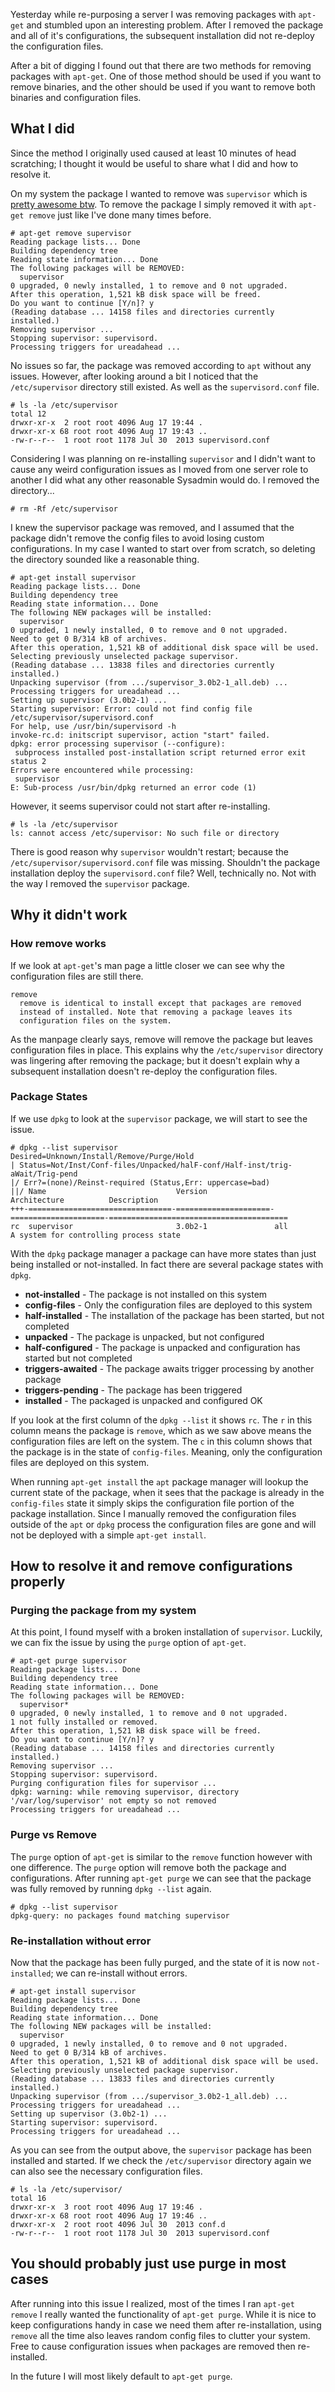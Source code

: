 
Yesterday while re-purposing a server I was removing packages with `apt-get` and stumbled upon an interesting problem. After I removed the package and all of it's configurations, the subsequent installation did not re-deploy the configuration files.

After a bit of digging I found out that there are two methods for removing packages with `apt-get`. One of those method should be used if you want to remove binaries, and the other should be used if you want to remove both binaries and configuration files.

## What I did

Since the method I originally used caused at least 10 minutes of head scratching; I thought it would be useful to share what I did and how to resolve it.

On my system the package I wanted to remove was `supervisor` which is [pretty awesome btw](http://supervisord.org/). To remove the package I simply removed it with `apt-get remove` just like I've done many times before.
    
    # apt-get remove supervisor
    Reading package lists... Done
    Building dependency tree       
    Reading state information... Done
    The following packages will be REMOVED:
      supervisor
    0 upgraded, 0 newly installed, 1 to remove and 0 not upgraded.
    After this operation, 1,521 kB disk space will be freed.
    Do you want to continue [Y/n]? y
    (Reading database ... 14158 files and directories currently installed.)
    Removing supervisor ...
    Stopping supervisor: supervisord.
    Processing triggers for ureadahead ...

No issues so far, the package was removed according to `apt` without any issues. However, after looking around a bit I noticed that the `/etc/supervisor` directory still existed. As well as the `supervisord.conf` file. 

    # ls -la /etc/supervisor
    total 12
    drwxr-xr-x  2 root root 4096 Aug 17 19:44 .
    drwxr-xr-x 68 root root 4096 Aug 17 19:43 ..
    -rw-r--r--  1 root root 1178 Jul 30  2013 supervisord.conf

Considering I was planning on re-installing `supervisor` and I didn't want to cause any weird configuration issues as I moved from one server role to another I did what any other reasonable Sysadmin would do. I removed the directory...

    # rm -Rf /etc/supervisor

I knew the supervisor package was removed, and I assumed that the package didn't remove the config files to avoid losing custom configurations. In my case I wanted to start over from scratch, so deleting the directory sounded like a reasonable thing.

    # apt-get install supervisor
    Reading package lists... Done
    Building dependency tree       
    Reading state information... Done
    The following NEW packages will be installed:
      supervisor
    0 upgraded, 1 newly installed, 0 to remove and 0 not upgraded.
    Need to get 0 B/314 kB of archives.
    After this operation, 1,521 kB of additional disk space will be used.
    Selecting previously unselected package supervisor.
    (Reading database ... 13838 files and directories currently installed.)
    Unpacking supervisor (from .../supervisor_3.0b2-1_all.deb) ...
    Processing triggers for ureadahead ...
    Setting up supervisor (3.0b2-1) ...
    Starting supervisor: Error: could not find config file /etc/supervisor/supervisord.conf
    For help, use /usr/bin/supervisord -h
    invoke-rc.d: initscript supervisor, action "start" failed.
    dpkg: error processing supervisor (--configure):
     subprocess installed post-installation script returned error exit status 2
    Errors were encountered while processing:
     supervisor
    E: Sub-process /usr/bin/dpkg returned an error code (1)

However, it seems supervisor could not start after re-installing.

    # ls -la /etc/supervisor
    ls: cannot access /etc/supervisor: No such file or directory

There is good reason why `supervisor` wouldn't restart; because the `/etc/supervisor/supervisord.conf` file was missing. Shouldn't the package installation deploy the `supervisord.conf` file? Well, technically no. Not with the way I removed the `supervisor` package.

## Why it didn't work

### How remove works

If we look at `apt-get`'s man page a little closer we can see why the configuration files are still there.

    remove
      remove is identical to install except that packages are removed
      instead of installed. Note that removing a package leaves its
      configuration files on the system. 

As the manpage clearly says, remove will remove the package but leaves configuration files in place. This explains why the `/etc/supervisor` directory was lingering after removing the package; but it doesn't explain why a subsequent installation doesn't re-deploy the configuration files.

### Package States

If we use `dpkg` to look at the `supervisor` package, we will start to see the issue.

    # dpkg --list supervisor
    Desired=Unknown/Install/Remove/Purge/Hold
    | Status=Not/Inst/Conf-files/Unpacked/halF-conf/Half-inst/trig-aWait/Trig-pend
    |/ Err?=(none)/Reinst-required (Status,Err: uppercase=bad)
    ||/ Name                             Version               Architecture          Description
    +++-================================-=====================-=====================-========================================
    rc  supervisor                       3.0b2-1               all                   A system for controlling process state

With the `dpkg` package manager a package can have more states than just being installed or not-installed. In fact there are several package states with `dpkg`.

* **not-installed** - The package is not installed on this system
* **config-files** - Only the configuration files are deployed to this system
* **half-installed** - The installation of the package has been started, but not completed
* **unpacked** - The package is unpacked, but not configured
* **half-configured** - The package is unpacked and configuration has started but not completed
* **triggers-awaited** - The package awaits trigger processing by another package
* **triggers-pending** - The package has been triggered
* **installed** - The packaged is unpacked and configured OK

If you look at the first column of the `dpkg --list` it shows `rc`. The `r` in this column means the package is `remove`, which as we saw above means the configuration files are left on the system. The `c` in this column shows that the package is in the state of `config-files`. Meaning, only the configuration files are deployed on this system.

When running `apt-get install` the `apt` package manager will lookup the current state of the package, when it sees that the package is already in the `config-files` state it simply skips the configuration file portion of the package installation. Since I manually removed the configuration files outside of the `apt` or `dpkg` process the configuration files are gone and will not be deployed with a simple `apt-get install`.
    
## How to resolve it and remove configurations properly

### Purging the package from my system

At this point, I found myself with a broken installation of `supervisor`. Luckily, we can fix the issue by using the `purge` option of `apt-get`. 
    
    # apt-get purge supervisor
    Reading package lists... Done
    Building dependency tree       
    Reading state information... Done
    The following packages will be REMOVED:
      supervisor*
    0 upgraded, 0 newly installed, 1 to remove and 0 not upgraded.
    1 not fully installed or removed.
    After this operation, 1,521 kB disk space will be freed.
    Do you want to continue [Y/n]? y
    (Reading database ... 14158 files and directories currently installed.)
    Removing supervisor ...
    Stopping supervisor: supervisord.
    Purging configuration files for supervisor ...
    dpkg: warning: while removing supervisor, directory '/var/log/supervisor' not empty so not removed
    Processing triggers for ureadahead ...
    
### Purge vs Remove

The `purge` option of `apt-get` is similar to the `remove` function however with one difference. The `purge` option will remove both the package and configurations. After running `apt-get purge` we can see that the package was fully removed by running `dpkg --list` again.

    # dpkg --list supervisor
    dpkg-query: no packages found matching supervisor

### Re-installation without error

Now that the package has been fully purged, and the state of it is now `not-installed`; we can re-install without errors.
    
    # apt-get install supervisor
    Reading package lists... Done
    Building dependency tree       
    Reading state information... Done
    The following NEW packages will be installed:
      supervisor
    0 upgraded, 1 newly installed, 0 to remove and 0 not upgraded.
    Need to get 0 B/314 kB of archives.
    After this operation, 1,521 kB of additional disk space will be used.
    Selecting previously unselected package supervisor.
    (Reading database ... 13833 files and directories currently installed.)
    Unpacking supervisor (from .../supervisor_3.0b2-1_all.deb) ...
    Processing triggers for ureadahead ...
    Setting up supervisor (3.0b2-1) ...
    Starting supervisor: supervisord.
    Processing triggers for ureadahead ...

As you can see from the output above, the `supervisor` package has been installed and started. If we check the `/etc/supervisor` directory again we can also see the necessary configuration files.

    # ls -la /etc/supervisor/
    total 16
    drwxr-xr-x  3 root root 4096 Aug 17 19:46 .
    drwxr-xr-x 68 root root 4096 Aug 17 19:46 ..
    drwxr-xr-x  2 root root 4096 Jul 30  2013 conf.d
    -rw-r--r--  1 root root 1178 Jul 30  2013 supervisord.conf

## You should probably just use purge in most cases

After running into this issue I realized, most of the times I ran `apt-get remove` I really wanted the functionality of `apt-get purge`. While it is nice to keep configurations handy in case we need them after re-installation, using `remove` all the time also leaves random config files to clutter your system. Free to cause configuration issues when packages are removed then re-installed.

In the future I will most likely default to `apt-get purge`.
